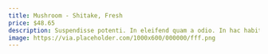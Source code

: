 ```yaml
---
title: Mushroom - Shitake, Fresh
price: $48.65
description: Suspendisse potenti. In eleifend quam a odio. In hac habitasse platea dictumst.
image: https://via.placeholder.com/1000x600/000000/fff.png
---
```

